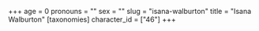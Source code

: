 +++
age = 0
pronouns = ""
sex = ""
slug = "isana-walburton"
title = "Isana Walburton"
[taxonomies]
character_id = ["46"]
+++


